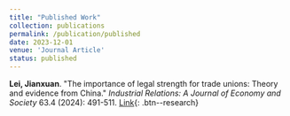```yaml
---
title: "Published Work"
collection: publications
permalink: /publication/published
date: 2023-12-01
venue: 'Journal Article'
status: published
---
```

**Lei, Jianxuan**. "The importance of legal strength for trade unions: Theory and evidence from China." _Industrial Relations: A Journal of Economy and Society_ 63.4 (2024): 491-511. [Link](https://onlinelibrary.wiley.com/doi/full/10.1111/irel.12351){: .btn--research}

